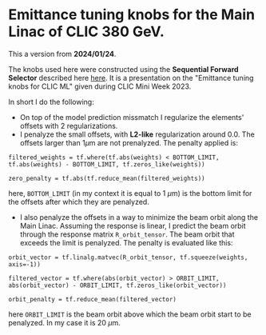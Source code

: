 # Emittance tuning knobs for the Main Linac of CLIC 380 GeV.

This a version from **2024/01/24**.

The knobs used here were constructed using the **Sequential Forward Selector** described here [here](https://indico.cern.ch/event/1335148/contributions/5662745/attachments/2769351/4824771/CLIC_week_11_12_2023.pptx). It is a presentation on the "Emittance tuning knobs for CLIC ML" given during CLIC Mini Week 2023.

In short I do the following:

- On top of the model prediction missmatch I regularize the elements' offsets with 2 regularizations.
- I penalyze the small offsets, with **L2-like** regularization around 0.0. The offsets larger than 1$\mu$m are not prenalyzed. The penalty applied is:
```
filtered_weights = tf.where(tf.abs(weights) < BOTTOM_LIMIT, tf.abs(weights) - BOTTOM_LIMIT, tf.zeros_like(weights))

zero_penalty = tf.abs(tf.reduce_mean(filtered_weights))
```
here, `BOTTOM_LIMIT` (in my context it is equal to 1 $\mu$m) is the bottom limit for the offsets after which they are penalyzed.
- I also penalyze the offsets in a way to minimize the beam orbit along the Main Linac. Assuming the response is linear, I predict the beam orbit through the response matrix `R_orbit_tensor`. The beam orbit that exceeds the limit is penalyzed. The penalty is evaluated like this:
```
orbit_vector = tf.linalg.matvec(R_orbit_tensor, tf.squeeze(weights, axis=-1))

filtered_vector = tf.where(abs(orbit_vector) > ORBIT_LIMIT, abs(orbit_vector) - ORBIT_LIMIT, tf.zeros_like(orbit_vector))

orbit_penalty = tf.reduce_mean(filtered_vector)
```
here `ORBIT_LIMIT` is the beam orbit above which the beam orbit start to be penalyzed. In my case it is 20 $\mu$m.